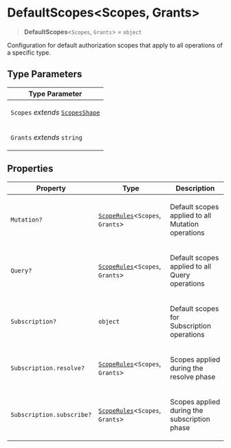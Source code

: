 # DefaultScopes\<Scopes, Grants\>

> **DefaultScopes**\<`Scopes`, `Grants`\> = `object`

Configuration for default authorization scopes that apply to all operations of a specific type.

## Type Parameters

<table>
<thead>
<tr>
<th>Type Parameter</th>
</tr>
</thead>
<tbody>
<tr>
<td>

`Scopes` _extends_ [`ScopesShape`](ScopesShape.md)

</td>
</tr>
<tr>
<td>

`Grants` _extends_ `string`

</td>
</tr>
</tbody>
</table>

## Properties

<table>
<thead>
<tr>
<th>Property</th>
<th>Type</th>
<th>Description</th>
</tr>
</thead>
<tbody>
<tr>
<td>

<a id="mutation"></a> `Mutation?`

</td>
<td>

[`ScopeRules`](ScopeRules.md)\<`Scopes`, `Grants`\>

</td>
<td>

Default scopes applied to all Mutation operations

</td>
</tr>
<tr>
<td>

<a id="query"></a> `Query?`

</td>
<td>

[`ScopeRules`](ScopeRules.md)\<`Scopes`, `Grants`\>

</td>
<td>

Default scopes applied to all Query operations

</td>
</tr>
<tr>
<td>

<a id="subscription"></a> `Subscription?`

</td>
<td>

`object`

</td>
<td>

Default scopes for Subscription operations

</td>
</tr>
<tr>
<td>

`Subscription.resolve?`

</td>
<td>

[`ScopeRules`](ScopeRules.md)\<`Scopes`, `Grants`\>

</td>
<td>

Scopes applied during the resolve phase

</td>
</tr>
<tr>
<td>

`Subscription.subscribe?`

</td>
<td>

[`ScopeRules`](ScopeRules.md)\<`Scopes`, `Grants`\>

</td>
<td>

Scopes applied during the subscription phase

</td>
</tr>
</tbody>
</table>
